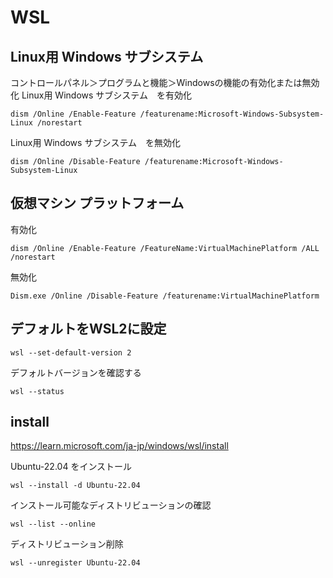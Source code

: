 # WSL

## Linux用 Windows サブシステム

コントロールパネル＞プログラムと機能＞Windowsの機能の有効化または無効化
Linux用 Windows サブシステム　を有効化
```
dism /Online /Enable-Feature /featurename:Microsoft-Windows-Subsystem-Linux /norestart
```

Linux用 Windows サブシステム　を無効化
```
dism /Online /Disable-Feature /featurename:Microsoft-Windows-Subsystem-Linux
```

## 仮想マシン プラットフォーム

有効化
```
dism /Online /Enable-Feature /FeatureName:VirtualMachinePlatform /ALL /norestart
```

無効化
```
Dism.exe /Online /Disable-Feature /featurename:VirtualMachinePlatform
```

## デフォルトをWSL2に設定

```
wsl --set-default-version 2
```

デフォルトバージョンを確認する
```
wsl --status
```


## install

https://learn.microsoft.com/ja-jp/windows/wsl/install

Ubuntu-22.04 をインストール
```
wsl --install -d Ubuntu-22.04 
```

インストール可能なディストリビューションの確認
```
wsl --list --online
```

ディストリビューション削除
```
wsl --unregister Ubuntu-22.04
```


